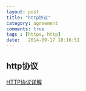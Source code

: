 ```yaml
---
layout: post
title: "http协议"
category: agreement
comments: true
tags : [https, http]
date:   2014-09-17 18:16:51
---
```


## http协议

[HTTP协议详解](http://www.cnblogs.com/li0803/archive/2008/11/03/1324746.html)

